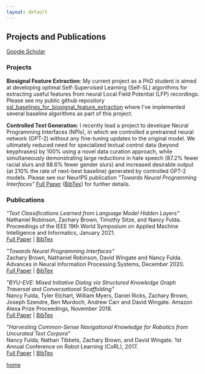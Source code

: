 ```yaml
---
layout: default
---
```


## Projects and Publications

[Google Scholar](https://scholar.google.com/citations?user=R8qiVdwAAAAJ&hl=en)

### Projects

**Biosignal Feature Extraction**: My current project as a PhD student is aimed at developing optimal Self-Supervised Learning (Self-SL) algorithms for extracting useful features from neural Local Field Potential (LFP) recordings. Please see my public github repository [ssl_baselines_for_biosignal_feature_extraction](https://github.com/zacharycbrown/ssl_baselines_for_biosignal_feature_extraction) where I've implemented several baseline algorithms as part of this project.

**Controlled Text Generation**: I recently lead a project to develope Neural Programming Interfaces (NPIs), in which we controlled a pretrained neural network (GPT-2) without any fine-tuning updates to the original model. We ultimately reduced need for specialized textual control data (beyond keyphrases) by 100% using a novel data curation approach, while simultaneously demonstrating large reductions in hate speech (87.2% fewer racial slurs and 88.6% fewer gender slurs) and increased desirable output (at 210% the rate of next-best baseline) generated by controlled GPT-2 models. Please see our NeurIPS publication _"Towards Neural Programming Interfaces"_ [Full Paper](https://papers.nips.cc/paper/2020/file/c9f06bc7b46d0247a91c8fc665c13d0e-Paper.pdf) ([BibTex](https://papers.nips.cc/paper/2020/file/c9f06bc7b46d0247a91c8fc665c13d0e-Bibtex.bib)) for further details.


### Publications

_"Text Classifications Learned from Language Model Hidden Layers"_\
Nathaniel Robinson, Zachary Brown, Timothy Sitze, and Nancy Fulda.
Proceedings of the IEEE 19th World Symposium on Applied Machine Intelligence and Informatics, January 2021. \
[Full Paper](https://dragn.ai/wp-content/uploads/2021/01/sami2021_46_Nathaniel-Robinson.pdf) | [BibTex](https://docs.google.com/document/d/1PzGHcEoWs5wWIXUHN4YDkC_wh-XK8VCXHaq7XiYNFcY/edit?usp=sharing)

<!-- --- -->
 
_"Towards Neural Programming Interfaces"_\
Zachary Brown, Nathaniel Robinson, David Wingate and Nancy Fulda.
Advances in Neural Information Processing Systems, December 2020. \
[Full Paper](https://papers.nips.cc/paper/2020/file/c9f06bc7b46d0247a91c8fc665c13d0e-Paper.pdf) | [BibTex](https://papers.nips.cc/paper/2020/file/c9f06bc7b46d0247a91c8fc665c13d0e-Bibtex.bib)

<!-- --- -->

_"BYU-EVE: Mixed Initiative Dialog via Structured Knowledge Graph Traversal and Conversational Scaffolding"_\
Nancy Fulda, Tyler Etchart, William Myers, Daniel Ricks, Zachary Brown, Joseph Szendre, Ben Murdoch, Andrew Carr and David Wingate.
Amazon Alexa Prize Proceedings, November 2018.\
[Full Paper](https://s3.amazonaws.com/dex-microsites-prod/alexaprize/2018/papers/Eve.pdf) | [BibTex](http://www.slushbot.com/pccl/bibtex/mixed_initiative_dialog.bib)

<!-- --- -->

_"Harvesting Common-Sense Navigational Knowledge for Robotics from Uncurated Text Corpora"_\
Nancy Fulda, Nathan Tibbets, Zachary Brown, and David Wingate.
1st Annual Conference on Robot Learning (CoRL), 2017. \
[Full Paper](https://pcc4318.files.wordpress.com/2017/05/corl-2017-harvesting-common-sense-navigational-knowledge-for-robotics-from-uncurated-text-corpora.pdf) | [BibTex](http://www.slushbot.com/pccl/bibtex/havesting_common_sense_navigational_knowledge.bib)


[home](./)
